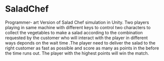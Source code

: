 # SaladChef
Programmer- art Version of Salad Chef simulation in Unity. Two players playing in same machine with different keys to control two characters to collect the vegetables to make a salad according to the combination requested by the customer who will interact with the player in different ways  deponds on the wait time .The player need to deliver the salad to the right customer as fast as possible and score as many as points in the before the time runs out. The player with the highest points will win the match.
